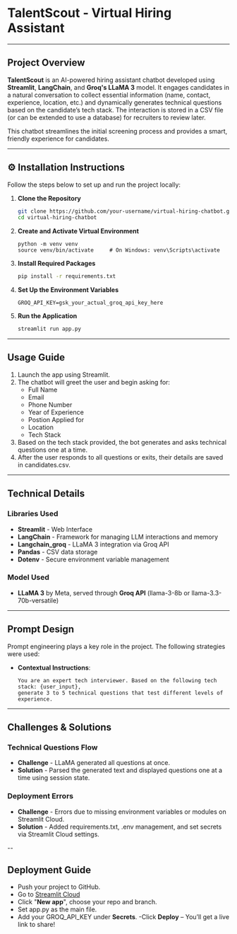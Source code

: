 # TalentScout - Virtual Hiring Assistant

---

## Project Overview

**TalentScout** is an AI-powered hiring assistant chatbot developed using **Streamlit**, **LangChain**, and **Groq's LLaMA 3** model. It engages candidates in a natural conversation to collect essential information (name, contact, experience, location, etc.) and dynamically generates technical questions based on the candidate’s tech stack. The interaction is stored in a CSV file (or can be extended to use a database) for recruiters to review later.

This chatbot streamlines the initial screening process and provides a smart, friendly experience for candidates.

---

## ⚙️ Installation Instructions

Follow the steps below to set up and run the project locally:

1. **Clone the Repository**
   ```bash
   git clone https://github.com/your-username/virtual-hiring-chatbot.git
   cd virtual-hiring-chatbot
2. **Create and Activate Virtual Environment**
   ```
   python -m venv venv
   source venv/bin/activate     # On Windows: venv\Scripts\activate
3. **Install Required Packages**
   ```bash
   pip install -r requirements.txt
4. **Set Up the Environment Variables**
   ```
   GROQ_API_KEY=gsk_your_actual_groq_api_key_here
5. **Run the Application**
   ```bash
   streamlit run app.py

---
##  Usage Guide
1. Launch the app using Streamlit.
2. The chatbot will greet the user and begin asking for:
   - Full Name
   - Email
   - Phone Number
   - Year of Experience
   - Postion Applied for
   - Location
   - Tech Stack
3. Based on the tech stack provided, the bot generates and asks technical questions one at a time.
4. After the user responds to all questions or exits, their details are saved in candidates.csv.

---
## Technical Details
### Libraries Used
- **Streamlit** - Web Interface
- **LangChain** - Framework for managing LLM interactions and memory
- **Langchain_groq** - LLaMA 3 integration via Groq API
- **Pandas** - CSV data storage
- **Dotenv** - Secure environment variable management

### Model Used
- **LLaMA 3** by Meta, served through **Groq API** (llama-3-8b or llama-3.3-70b-versatile)
---
## Prompt Design
Prompt engineering plays a key role in the project. The following strategies were used:
- **Contextual Instructions**:
  ```Example:
  You are an expert tech interviewer. Based on the following tech stack: {user_input},
  generate 3 to 5 technical questions that test different levels of experience.

---
## Challenges & Solutions
### Technical Questions Flow
- **Challenge** - LLaMA generated all questions at once.
- **Solution** - Parsed the generated text and displayed questions one at a time using session state.
### Deployment Errors
- **Challenge** - Errors due to missing environment variables or modules on Streamlit Cloud.
- **Solution** - Added requirements.txt, .env management, and set secrets via Streamlit Cloud settings.

--
## Deployment Guide
- Push your project to GitHub.
- Go to [Streamlit Cloud](https://streamlit.io/cloud)
- Click "**New app**", choose your repo and branch.
- Set app.py as the main file.
- Add your GROQ_API_KEY under **Secrets**.
-Click **Deploy** – You’ll get a live link to share!


  
  





